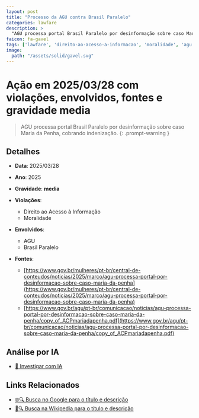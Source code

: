 ```yaml
---
layout: post
title: "Processo da AGU contra Brasil Paralelo"
categories: lawfare
description: > 
  "AGU processa portal Brasil Paralelo por desinformação sobre caso Maria da Penha, cobrando indenização."
faicon: fa-gavel
tags: ['lawfare', 'direito-ao-acesso-a-informacao', 'moralidade', 'agu', 'brasil-paralelo', 'gravidade-media', 'processo', 'desinformacao', 'maria-da-penha']
image:
  path: "/assets/solid/gavel.svg"
---
```


# Ação em 2025/03/28 com violações, envolvidos, fontes e gravidade media

> AGU processa portal Brasil Paralelo por desinformação sobre caso Maria da Penha, cobrando indenização.
{: .prompt-warning }

## Detalhes
- **Data**: 2025/03/28
- **Ano**: 2025
- **Gravidade**: **media** <i class="fas fa-gavel"></i>

- **Violações**:
  - Direito ao Acesso à Informação
  - Moralidade
- **Envolvidos**:
  - AGU
  - Brasil Paralelo
- **Fontes**:
  - [https://www.gov.br/mulheres/pt-br/central-de-conteudos/noticias/2025/marco/agu-processa-portal-por-desinformacao-sobre-caso-maria-da-penha](https://www.gov.br/mulheres/pt-br/central-de-conteudos/noticias/2025/marco/agu-processa-portal-por-desinformacao-sobre-caso-maria-da-penha)
  - [https://www.gov.br/agu/pt-br/comunicacao/noticias/agu-processa-portal-por-desinformacao-sobre-caso-maria-da-penha/copy_of_ACPmariadapenha.pdf](https://www.gov.br/agu/pt-br/comunicacao/noticias/agu-processa-portal-por-desinformacao-sobre-caso-maria-da-penha/copy_of_ACPmariadapenha.pdf)

## Análise por IA
- [🤖 Investigar com IA](https://www.perplexity.ai/search?q=%20Processo%20da%20AGU%20contra%20Brasil%20Paralelo%20AGU%20processa%20portal%20Brasil%20Paralelo%20por%20desinforma%C3%A7%C3%A3o%20sobre%20caso%20Maria%20da%20Penha%2C%20cobrando%20indeniza%C3%A7%C3%A3o.%20Direito%20ao%20Acesso%20%C3%A0%20Informa%C3%A7%C3%A3o%20Moralidade%202025%20gravidade%20media)

## Links Relacionados
- [🌐🔍 Busca no Google para o título e descrição](https://www.google.com/search?q=%20Processo%20da%20AGU%20contra%20Brasil%20Paralelo%20AGU%20processa%20portal%20Brasil%20Paralelo%20por%20desinforma%C3%A7%C3%A3o%20sobre%20caso%20Maria%20da%20Penha%2C%20cobrando%20indeniza%C3%A7%C3%A3o.%20Direito%20ao%20Acesso%20%C3%A0%20Informa%C3%A7%C3%A3o%20Moralidade%202025%20gravidade%20media)
- [📖🔍 Busca na Wikipedia para o título e descrição](https://pt.wikipedia.org/w/index.php?search=%20Processo%20da%20AGU%20contra%20Brasil%20Paralelo%20AGU%20processa%20portal%20Brasil%20Paralelo%20por%20desinforma%C3%A7%C3%A3o%20sobre%20caso%20Maria%20da%20Penha%2C%20cobrando%20indeniza%C3%A7%C3%A3o.%20Direito%20ao%20Acesso%20%C3%A0%20Informa%C3%A7%C3%A3o%20Moralidade%202025%20gravidade%20media)

